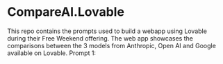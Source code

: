 # CompareAI.Lovable
This repo contains the prompts used to build a webapp using Lovable during their Free Weekend offering. The web app showcases the comparisons between the 3 models from Anthropic, Open AI and Google available on Lovable.
Prompt 1:
